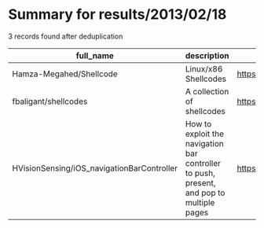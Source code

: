 
# Summary for results/2013/02/18
    
3 records found after deduplication

| full_name | description | html_url | matched_list | matched_count | pushed_at | size | stargazers_count | language | forks_count | vul_ids |
|--------------------------------------------|------------------------------------------------------------------------------------------|---------------------------------------------------------------|----------------|-----------------|---------------------------|--------|--------------------|-------------|---------------|-----------|
| Hamza-Megahed/Shellcode | Linux/x86 Shellcodes | https://github.com/Hamza-Megahed/Shellcode | ['shellcode'] | 1 | 2013-02-18 01:59:28+00:00 | 124 | 3 | nan | 1 | [] |
| fbaligant/shellcodes | A collection of shellcodes | https://github.com/fbaligant/shellcodes | ['shellcode'] | 1 | 2013-02-18 00:58:24+00:00 | 124 | 4 | nan | 3 | [] |
| HVisionSensing/iOS_navigationBarController | How to exploit the navigation bar controller to push, present, and pop to multiple pages | https://github.com/HVisionSensing/iOS_navigationBarController | ['exploit'] | 1 | 2013-02-18 22:16:38+00:00 | 93 | 0 | Objective-C | 0 | [] |
